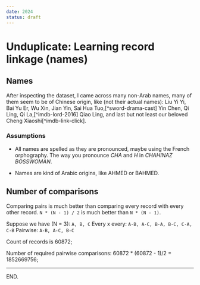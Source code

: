```yaml
---
date: 2024
status: draft
---
```


# Unduplicate: Learning record linkage (names)


## Names

After inspecting the dataset, I came across many non-Arab names, many of them seem to be of Chinese origin, like (not their actual names):
Liu Yi Yi, Bai Yu Er, Wu Xin, Jian Yin, Sai Hua Tuo,[^sword-drama-cast]
Yin Chen, Qi Ling, Qi La,[^imdb-lord-2016]
Qiao Ling, and last but not least our beloved Cheng Xiaoshi[^imdb-link-click].

[sword-drama-cast]: https://mydramalist.com/8311-the-sword-and-the-chess-of-death/cast
[imdb-lord-2016]: https://www.imdb.com/title/tt4819576/
[imdb-link-click]: https://www.imdb.com/title/tt14976292

### Assumptions

- All names are spelled as they are pronounced, maybe using the French orphography.
The way you pronounce _CHA_ and _H_ in _CHAHINAZ BOSSWOMAN_.

- Names are kind of Arabic origins, like AHMED or BAHMED.


## Number of comparisons

Comparing pairs is much better than comparing every record with every other record.
`N * (N - 1) / 2` is much better than `N * (N - 1)`.

Suppose we have (N = 3): `A, B, C`
Every x every: `A-B, A-C, B-A, B-C, C-A, C-B`
Pairwise: `A-B, A-C, B-C`


Count of records is 60872;

Number of required pairwise comparisons:
60872 * (60872 - 1)/2 = 1852669756;


---

END.
